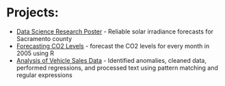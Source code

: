 # Projects:

- [Data Science Research Poster](https://github.com/skhaniyur/undergrad-docs/blob/master/RTG%20Poster.pdf) - Reliable solar irradiance forecasts for Sacramento county
- [Forecasting CO2 Levels](https://github.com/skhaniyur/undergrad-docs/blob/master/Forecasting%20CO2%20Levels.pdf) - forecast the CO2 levels for every month in 2005 using R
- [Analysis of Vehicle Sales Data](https://github.com/skhaniyur/undergrad-docs/blob/master/Analysis%20of%20Vehicle%20Data.pdf) - Identified anomalies, cleaned data, performed regressions, and processed text using pattern matching and regular expressions
